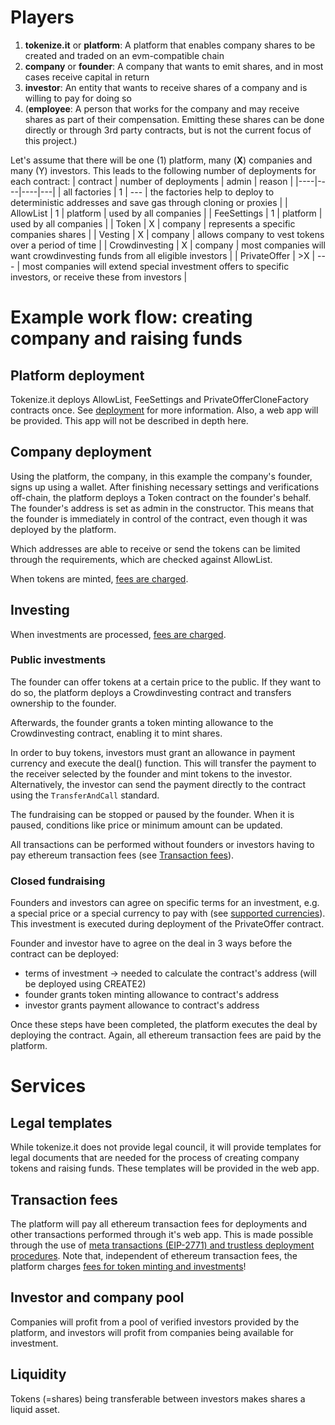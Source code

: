 # Players

1. **tokenize.it** or **platform**: A platform that enables company shares to be created and traded on an evm-compatible chain
2. **company** or **founder**: A company that wants to emit shares, and in most cases receive capital in return
3. **investor**: An entity that wants to receive shares of a company and is willing to pay for doing so
4. (**employee**: A person that works for the company and may receive shares as part of their compensation. Emitting these shares can be done directly or through 3rd party contracts, but is not the current focus of this project.)

Let's assume that there will be one (1) platform, many (**X**) companies and many (Y) investors. This leads to the following number of deployments for each contract:
| contract | number of deployments | admin | reason |
|----|----|----|---|
| all factories | 1 | --- | the factories help to deploy to deterministic addresses and save gas through cloning or proxies |
| AllowList | 1 | platform | used by all companies |
| FeeSettings | 1 | platform | used by all companies |
| Token | X | company | represents a specific companies shares |
| Vesting | X | company | allows company to vest tokens over a period of time |
| Crowdinvesting | X | company | most companies will want crowdinvesting funds from all eligible investors |
| PrivateOffer | >X | --- | most companies will extend special investment offers to specific investors, or receive these from investors |

# Example work flow: creating company and raising funds

## Platform deployment

Tokenize.it deploys AllowList, FeeSettings and PrivateOfferCloneFactory contracts once. See [deployment](deployment.md) for more information. Also, a web app will be provided. This app will not be described in depth here.

## Company deployment

Using the platform, the company, in this example the company's founder, signs up using a wallet. After finishing necessary settings and verifications off-chain, the platform deploys a Token contract on the founder's behalf. The founder's address is set as admin in the constructor. This means that the founder is immediately in control of the contract, even though it was deployed by the platform.

Which addresses are able to receive or send the tokens can be limited through the requirements, which are checked against AllowList.

When tokens are minted, [fees are charged](fees.md).

## Investing

When investments are processed, [fees are charged](fees.md).

### Public investments

The founder can offer tokens at a certain price to the public. If they want to do so, the platform deploys a Crowdinvesting contract and transfers ownership to the founder.

Afterwards, the founder grants a token minting allowance to the Crowdinvesting contract, enabling it to mint shares.

In order to buy tokens, investors must grant an allowance in payment currency and execute the deal() function. This will transfer the payment to the receiver selected by the founder and mint tokens to the investor. Alternatively, the investor can send the payment directly to the contract using the `TransferAndCall` standard.

The fundraising can be stopped or paused by the founder. When it is paused, conditions like price or minimum amount can be updated.

All transactions can be performed without founders or investors having to pay ethereum transaction fees (see [Transaction fees](#transaction-fees)).

### Closed fundraising

Founders and investors can agree on specific terms for an investment, e.g. a special price or a special currency to pay with (see [supported currencies](../README.md#supported-currencies)). This investment is executed during deployment of the PrivateOffer contract.

Founder and investor have to agree on the deal in 3 ways before the contract can be deployed:

- terms of investment -> needed to calculate the contract's address (will be deployed using CREATE2)
- founder grants token minting allowance to contract's address
- investor grants payment allowance to contract's address

Once these steps have been completed, the platform executes the deal by deploying the contract. Again, all ethereum transaction fees are paid by the platform.

# Services

## Legal templates

While tokenize.it does not provide legal council, it will provide templates for legal documents that are needed for the process of creating company tokens and raising funds. These templates will be provided in the web app.

## Transaction fees

The platform will pay all ethereum transaction fees for deployments and other transactions performed through it's web app. This is made possible through the use of [meta transactions (EIP-2771) and trustless deployment procedures](../README.md#eip-2771).
Note that, independent of ethereum transaction fees, the platform charges [fees for token minting and investments](fees.md)!

## Investor and company pool

Companies will profit from a pool of verified investors provided by the platform, and investors will profit from companies being available for investment.

## Liquidity

Tokens (=shares) being transferable between investors makes shares a liquid asset.
